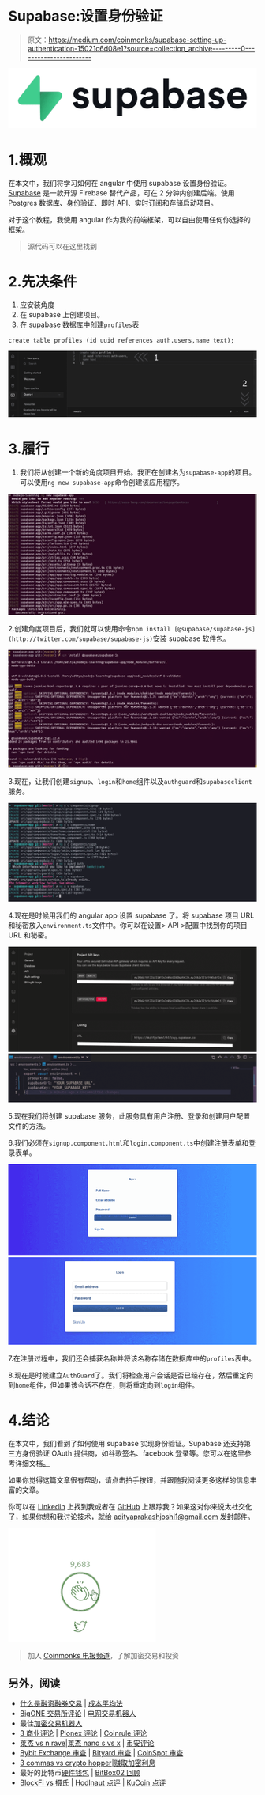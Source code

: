 # Supabase:设置身份验证

> 原文：<https://medium.com/coinmonks/supabase-setting-up-authentication-15021c6d08e1?source=collection_archive---------0----------------------->

![](img/ba848de8fba79f3549cf19f643c79ddc.png)

# 1.概观

在本文中，我们将学习如何在 angular 中使用 supabase 设置身份验证。 [Supabase](https://supabase.io/) 是一款开源 Firebase 替代产品，可在 2 分钟内创建后端。使用 Postgres 数据库、身份验证、即时 API、实时订阅和存储启动项目。

对于这个教程，我使用 angular 作为我的前端框架，可以自由使用任何你选择的框架。

> 源代码可以在这里找到

# 2.先决条件

1.  应安装角度
2.  在 supabase 上创建项目。
3.  在 supabase 数据库中创建`profiles`表

```
create table profiles (id uuid references auth.users,name text);
```

![](img/2d9d18431f7052eb245fcb7242720059.png)

# 3.履行

1.  我们将从创建一个新的角度项目开始。我正在创建名为`supabase-app`的项目。可以使用`ng new supabase-app`命令创建该应用程序。

![](img/47b4b07f2da403863421e8fa2a375916.png)

2.创建角度项目后，我们就可以使用命令`npm install [@supabase/supabase-js](http://twitter.com/supabase/supabase-js)`安装 supabase 软件包。

![](img/0d0c4ed1f4d2f6ce814f2299676ea884.png)

3.现在，让我们创建`signup`、`login`和`home`组件以及`authguard`和`supabaseclient`服务。

![](img/6ea577fd042fdd2df1b1c3fbda34e31d.png)

4.现在是时候用我们的 angular app 设置 supabase 了。将 supabase 项目 URL 和秘密放入`environment.ts`文件中。你可以在设置> API >配置中找到你的项目 URL 和秘密。

![](img/31b502ea9b2f250abf62d47b9ef68a26.png)![](img/20559e1638cde8e6243ce8c3c9ca2c57.png)

5.现在我们将创建 supabase 服务，此服务具有用户注册、登录和创建用户配置文件的方法。

6.我们必须在`signup.component.html`和`login.component.ts`中创建注册表单和登录表单。

![](img/c37d9d13bb36fc8b7f9c535cb3e59fc1.png)![](img/7c3dd38aeead8c4eff6ddfaa66d7ef34.png)

7.在注册过程中，我们还会捕获名称并将该名称存储在数据库中的`profiles`表中。

8.现在是时候建立`AuthGuard`了。我们将检查用户会话是否已经存在，然后重定向到`home`组件，但如果该会话不存在，则将重定向到`login`组件。

# 4.结论

在本文中，我们看到了如何使用 supabase 实现身份验证。Supabase 还支持第三方身份验证 OAuth 提供商，如谷歌签名、facebook 登录等。您可以在这里参考详细文档[。](https://supabase.io/docs/guides/auth)

如果你觉得这篇文章很有帮助，请点击拍手按钮，并跟随我阅读更多这样的信息丰富的文章。

你可以在 [Linkedin](https://linkedin.com/in/adityajoshi12) 上找到我或者在 [GitHub](https://github.com/adityajoshi12) 上跟踪我？如果这对你来说太社交化了，如果你想和我讨论技术，就给 adityaprakashjoshi1@gmail.com 发封邮件。

![](img/ab8ddd7f70d8e390952ed17dea2d70bc.png)

> 加入 [Coinmonks 电报频道](https://t.me/coincodecap)，了解加密交易和投资

## 另外，阅读

*   [什么是融资融券交易](https://blog.coincodecap.com/margin-trading) | [成本平均法](https://blog.coincodecap.com/dca)
*   [BigONE 交易所评论](/coinmonks/bigone-exchange-review-64705d85a1d4) | [电网交易机器人](https://blog.coincodecap.com/grid-trading)
*   最佳[加密交易机器人](https://blog.coincodecap.com/best-crypto-trading-bots)
*   [3 商业评论](/coinmonks/3commas-review-an-excellent-crypto-trading-bot-2020-1313a58bec92) | [Pionex 评论](/coinmonks/pionex-review-exchange-with-crypto-trading-bot-1e459d0191ea) | [Coinrule 评论](/coinmonks/coinrule-review-2021-a-beginner-friendly-crypto-trading-bot-daf0504848ba)
*   [莱杰 vs n rave](/coinmonks/ledger-vs-ngrave-zero-7e40f0c1d694)|[莱杰 nano s vs x](/coinmonks/ledger-nano-s-vs-x-battery-hardware-price-storage-59a6663fe3b0) | [币安评论](/coinmonks/binance-review-ee10d3bf3b6e)
*   [Bybit Exchange 审查](/coinmonks/bybit-exchange-review-dbd570019b71) | [Bityard 审查](https://blog.coincodecap.com/bityard-reivew) | [CoinSpot 审查](https://blog.coincodecap.com/coinspot-review)
*   [3 commas vs crypto hopper](/coinmonks/3commas-vs-pionex-vs-cryptohopper-best-crypto-bot-6a98d2baa203)|[赚取加密利息](/coinmonks/earn-crypto-interest-b10b810fdda3)
*   最好的比特币[硬件钱包](https://blog.coincodecap.com/best-hardware-wallet-bitcoin) | [BitBox02 回顾](/coinmonks/bitbox02-review-your-swiss-bitcoin-hardware-wallet-c36c88fff29)
*   [BlockFi vs 摄氏](/coinmonks/blockfi-vs-celsius-vs-hodlnaut-8a1cc8c26630) | [Hodlnaut 点评](/coinmonks/hodlnaut-review-best-way-to-hodl-is-to-earn-interest-on-your-bitcoin-6658a8c19edf) | [KuCoin 点评](https://blog.coincodecap.com/kucoin-review)